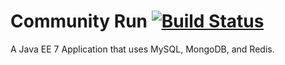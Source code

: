 Community Run [![Build Status](https://travis-ci.org/shekhargulati/milestogo.png)](https://travis-ci.org/shekhargulati/milestogo)
=============
A Java EE 7 Application that uses MySQL, MongoDB, and Redis.
